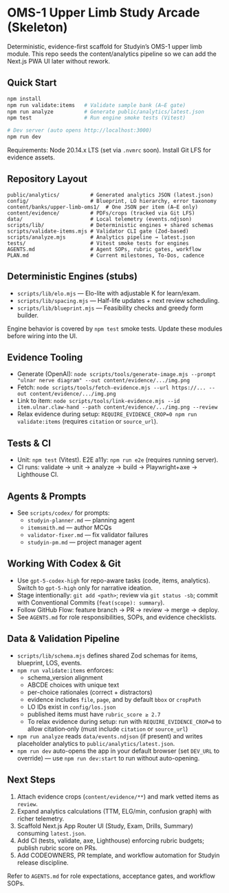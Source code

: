 # OMS-1 Upper Limb Study Arcade (Skeleton)

Deterministic, evidence-first scaffold for Studyin’s OMS-1 upper limb module. This repo seeds the content/analytics pipeline so we can add the Next.js PWA UI later without rework.

## Quick Start

```bash
npm install
npm run validate:items   # Validate sample bank (A–E gate)
npm run analyze          # Generate public/analytics/latest.json
npm test                 # Run engine smoke tests (Vitest)

# Dev server (auto opens http://localhost:3000)
npm run dev
```

Requirements: Node 20.14.x LTS (set via `.nvmrc` soon). Install Git LFS for evidence assets.

## Repository Layout

```
public/analytics/          # Generated analytics JSON (latest.json)
config/                    # Blueprint, LO hierarchy, error taxonomy
content/banks/upper-limb-oms1/  # One JSON per item (A–E only)
content/evidence/          # PDFs/crops (tracked via Git LFS)
data/                      # Local telemetry (events.ndjson)
scripts/lib/               # Deterministic engines + shared schemas
scripts/validate-items.mjs # Validator CLI gate (Zod-based)
scripts/analyze.mjs        # Analytics pipeline → latest.json
tests/                     # Vitest smoke tests for engines
AGENTS.md                  # Agent SOPs, rubric gates, workflow
PLAN.md                    # Current milestones, To‑Dos, cadence
```

## Deterministic Engines (stubs)

- `scripts/lib/elo.mjs` — Elo-lite with adjustable K for learn/exam.
- `scripts/lib/spacing.mjs` — Half-life updates + next review scheduling.
- `scripts/lib/blueprint.mjs` — Feasibility checks and greedy form builder.

Engine behavior is covered by `npm test` smoke tests. Update these modules before wiring into the UI.

## Evidence Tooling

- Generate (OpenAI): `node scripts/tools/generate-image.mjs --prompt "ulnar nerve diagram" --out content/evidence/.../img.png`
- Fetch: `node scripts/tools/fetch-evidence.mjs --url https://... --out content/evidence/.../img.png`
- Link to item: `node scripts/tools/link-evidence.mjs --id item.ulnar.claw-hand --path content/evidence/.../img.png --review`
- Relax evidence during setup: `REQUIRE_EVIDENCE_CROP=0 npm run validate:items` (requires `citation` or `source_url`).

## Tests & CI

- Unit: `npm test` (Vitest). E2E a11y: `npm run e2e` (requires running server).
- CI runs: validate → unit → analyze → build → Playwright+axe → Lighthouse CI.

## Agents & Prompts

- See `scripts/codex/` for prompts:
  - `studyin-planner.md` — planning agent
  - `itemsmith.md` — author MCQs
  - `validator-fixer.md` — fix validator failures
  - `studyin-pm.md` — project manager agent

## Working With Codex & Git

- Use `gpt-5-codex-high` for repo-aware tasks (code, items, analytics). Switch to `gpt-5-high` only for narrative ideation.
- Stage intentionally: `git add <path>`; review via `git status -sb`; commit with Conventional Commits (`feat(scope): summary`).
- Follow GitHub Flow: feature branch → PR → review → merge → deploy.
- See `AGENTS.md` for role responsibilities, SOPs, and evidence checklists.

## Data & Validation Pipeline

- `scripts/lib/schema.mjs` defines shared Zod schemas for items, blueprint, LOS, events.
- `npm run validate:items` enforces:
  - schema_version alignment
  - ABCDE choices with unique text
  - per-choice rationales (correct + distractors)
  - evidence includes `file`, `page`, and by default `bbox` or `cropPath`
  - LO IDs exist in `config/los.json`
  - published items must have `rubric_score ≥ 2.7`
  - To relax evidence during setup: run with `REQUIRE_EVIDENCE_CROP=0` to allow citation‑only (must include `citation` or `source_url`)
- `npm run analyze` reads `data/events.ndjson` (if present) and writes placeholder analytics to `public/analytics/latest.json`.
- `npm run dev` auto-opens the app in your default browser (set `DEV_URL` to override) — use `npm run dev:start` to run without auto-opening.

## Next Steps

1. Attach evidence crops (`content/evidence/**`) and mark vetted items as `review`.
2. Expand analytics calculations (TTM, ELG/min, confusion graph) with richer telemetry.
3. Scaffold Next.js App Router UI (Study, Exam, Drills, Summary) consuming `latest.json`.
4. Add CI (tests, validate, axe, Lighthouse) enforcing rubric budgets; publish rubric score on PRs.
5. Add CODEOWNERS, PR template, and workflow automation for Studyin release discipline.

Refer to `AGENTS.md` for role expectations, acceptance gates, and workflow SOPs.
